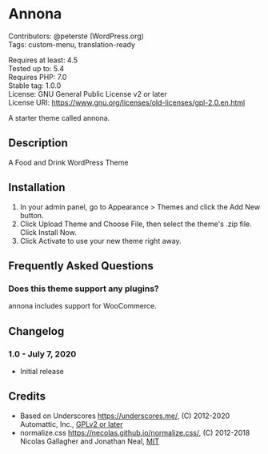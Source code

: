 # Annona 

Contributors: @peterste (WordPress.org)  
Tags: custom-menu, translation-ready  

Requires at least: 4.5  
Tested up to: 5.4  
Requires PHP: 7.0  
Stable tag: 1.0.0  
License: GNU General Public License v2 or later  
License URI: https://www.gnu.org/licenses/old-licenses/gpl-2.0.en.html  

A starter theme called annona.

## Description 

A Food and Drink WordPress Theme

## Installation

1. In your admin panel, go to Appearance > Themes and click the Add New button.
2. Click Upload Theme and Choose File, then select the theme's .zip file. Click Install Now.
3. Click Activate to use your new theme right away.

## Frequently Asked Questions

### Does this theme support any plugins?

annona includes support for WooCommerce.

## Changelog 

### 1.0 - July 7, 2020
* Initial release

## Credits

* Based on Underscores https://underscores.me/, (C) 2012-2020 Automattic, Inc., [GPLv2 or later](https://www.gnu.org/licenses/gpl-2.0.html)
* normalize.css https://necolas.github.io/normalize.css/, (C) 2012-2018 Nicolas Gallagher and Jonathan Neal, [MIT](https://opensource.org/licenses/MIT)
